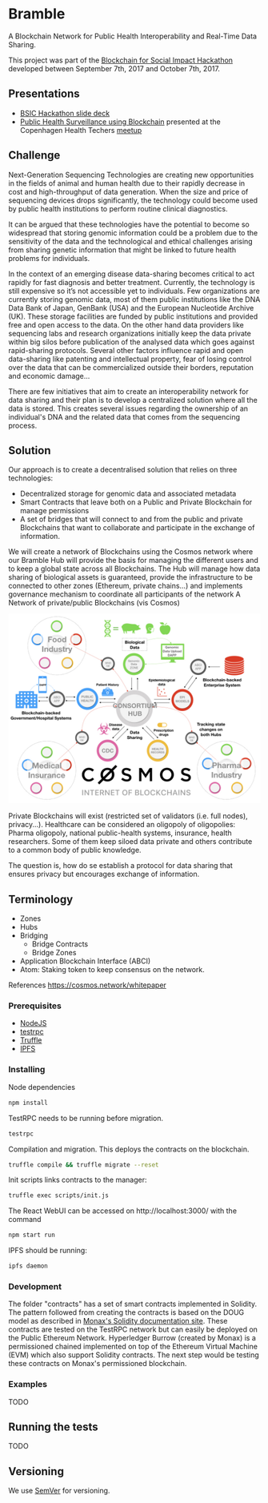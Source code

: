 # Bramble

A Blockchain Network for Public Health Interoperability and Real-Time Data Sharing.

This project was part of the [Blockchain for Social Impact Hackathon](https://www.blockchainforsocialimpact.com/hackathon/) developed between September 7th, 2017 and October 7th, 2017.

## Presentations

- [BSIC Hackathon slide deck](https://docs.google.com/presentation/d/1z9Os_uwjz1XsZmL3gLsggm6EmYvISKI69vGxIWBOk0A/edit?usp=sharing)
- [Public Health Surveillance using Blockchain](https://github.com/josl/Bramble/blob/master/HealthTech.pdf) presented at the Copenhagen Health Techers [meetup](https://www.meetup.com/Copenhagen-Health-Techers/events/243082835/)


## Challenge

Next-Generation Sequencing Technologies are creating new opportunities in the fields of animal and human health due to their rapidly decrease in cost and high-throughput of data generation. When the size and price of sequencing devices drops significantly, the technology could become used by public health institutions to perform routine clinical diagnostics.

It can be argued that these technologies have the potential to become so widespread that storing genomic information could be a problem due to the sensitivity of the data and the technological and ethical challenges arising from sharing genetic information that might be linked to future health problems for individuals.

In the context of an emerging disease data-sharing becomes critical to act rapidly for fast diagnosis and better treatment. Currently, the technology is still expensive so it’s not accessible yet to individuals. Few organizations are currently storing genomic data, most of them public institutions like the DNA Data Bank of Japan, GenBank (USA) and the European Nucleotide Archive (UK). These storage facilities are funded by public institutions and provided free and open access to the data. On the other hand data providers like sequencing labs and research organizations initially keep the data private within big silos before publication of the analysed data which goes against rapid-sharing protocols. Several other factors influence rapid and open data-sharing like patenting and intellectual property, fear of losing control over the data that can be commercialized outside their borders, reputation and economic damage...

There are few initiatives that aim to create an interoperability network for data sharing and their plan is to develop a centralized solution where all the data is stored. This creates several issues regarding the ownership of an individual's DNA and the related data that comes from the sequencing process.

## Solution

Our approach is to create a decentralised solution that relies on three technologies: 

- Decentralized storage for genomic data and associated metadata
- Smart Contracts that leave both on a Public and Private Blockchain for manage permissions
- A set of bridges that will connect to and from the public and private Blockchains that want to collaborate and participate in the exchange of information.

We will create a network of Blockchains using the Cosmos network where our Bramble Hub will provide the basis for managing the different users and to keep a global state across all Blockchains. The Hub will manage how data sharing of biological assets is guaranteed, provide the infrastructure to be connected to other zones (Ethereum, private chains…) and implements governance mechanism to coordinate all participants of the network
A Network of private/public Blockchains (vis Cosmos)

![Bramble Network](overview.jpeg?raw=true "Bramble Network")

Private Blockchains will exist (restricted set of validators (i.e. full nodes), privacy...). Healthcare can be considered an oligopoly of oligopolies: Pharma oligopoly, national public-health systems, insurance, health researchers. Some of them keep siloed data private and others contribute to a common body of public knowledge. 

The question is, how do se establish a protocol for data sharing that ensures privacy but encourages exchange of information. 

## Terminology 
- Zones
- Hubs
- Bridging
  - Bridge Contracts
  - Bridge Zones
- Application Blockchain Interface (ABCI)
- Atom: Staking token to keep consensus on the network.

References
https://cosmos.network/whitepaper


### Prerequisites

- [NodeJS](https://nodejs.org/en/)
- [testrpc](https://github.com/ethereumjs/testrpc)
- [Truffle](http://truffleframework.com/)
- [IPFS](https://ipfs.io/)

### Installing

Node dependencies
```sh
npm install
```

TestRPC needs to be running before migration.
```sh
testrpc
```

Compilation and migration. This deploys the contracts on the blockchain. 

```sh
truffle compile && truffle migrate --reset
```
Init scripts links contracts to the manager: 
```sh
truffle exec scripts/init.js
```

The React WebUI can be accessed on http://localhost:3000/ with the command
```sh
npm start run
```

IPFS should be running:
```sh
ipfs daemon
```

### Development

The folder "contracts" has a set of smart contracts implemented in Solidity. The pattern followed from creating the contracts is based on the DOUG model as described in [Monax's Solidity documentation site](https://monax.io/docs/solidity/solidity_1_the_five_types_model/). These contracts are tested on the TestRPC network but can easily be deployed on the Public Ethereum Network. Hyperledger Burrow (created by Monax) is a permissioned chained implemented on top of the Ethereum Virtual Machine (EVM) which also support Solidity contracts. The next step would be testing these contracts on Monax's permissioned blockchain.

### Examples
TODO

## Running the tests

TODO


## Versioning

We use [SemVer](http://semver.org/) for versioning.
